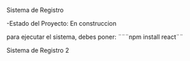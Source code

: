 <hi> Sistema de Registro </hi>

-Estado del Proyecto: En construccion

para ejecutar el sistema, debes poner:
¨¨¨npm install react¨¨

Sistema de Registro 2
